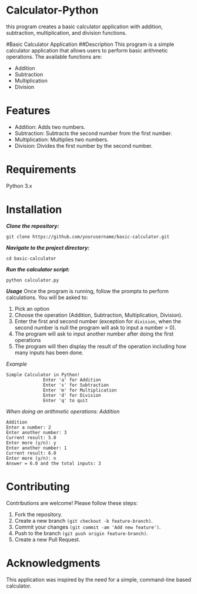 # Calculator-Python
this program creates a basic calculator application with addition, subtraction, multiplication, and division functions.


#Basic Calculator Application
##Description
This program is a simple calculator application that allows users to perform basic arithmetic operations. The available functions are:

- Addition
- Subtraction
- Multiplication
- Division


# Features
- Addition: Adds two numbers.
- Subtraction: Subtracts the second number from the first number.
- Multiplication: Multiplies two numbers.
- Division: Divides the first number by the second number.

# Requirements
Python 3.x

# Installation
***Clone the repository:***

```
git clone https://github.com/yourusername/basic-calculator.git
```

***Navigate to the project directory:***

```
cd basic-calculator
```

***Run the calculator script:***

```
python calculator.py
```

***Usage***
Once the program is running, follow the prompts to perform calculations. You will be asked to:

1. Pick an option  
2. Choose the operation (Addition, Subtraction, Multiplication, Division).  
3. Enter the first and second number (exception for `division`, when the second number is null the program will ask to input a number > 0).  
4. The program will ask to input another number after doing the first operations  
5. The program will then display the result of the operation including how many inputs has been done.  

*Example*
```
Simple Calculator in Python!
              Enter 'a' for Addition
              Enter 's' for Subtraction
              Enter 'm' for Multiplication
              Enter 'd' for Division
              Enter 'q' to quit
```

*When doing an arithmetic operations: Addition*
```
Addition
Enter a number: 2
Enter another number: 3
Current result: 5.0
Enter more (y/n): y
Enter another number: 1
Current result: 6.0
Enter more (y/n): n
Answer = 6.0 and the total inputs: 3
```
# Contributing
Contributions are welcome! Please follow these steps:

1. Fork the repository.
2. Create a new branch `(git checkout -b feature-branch)`.
3. Commit your changes `(git commit -am 'Add new feature')`.
4. Push to the branch `(git push origin feature-branch)`.
5. Create a new Pull Request.


# Acknowledgments
This application was inspired by the need for a simple, command-line based calculator.
